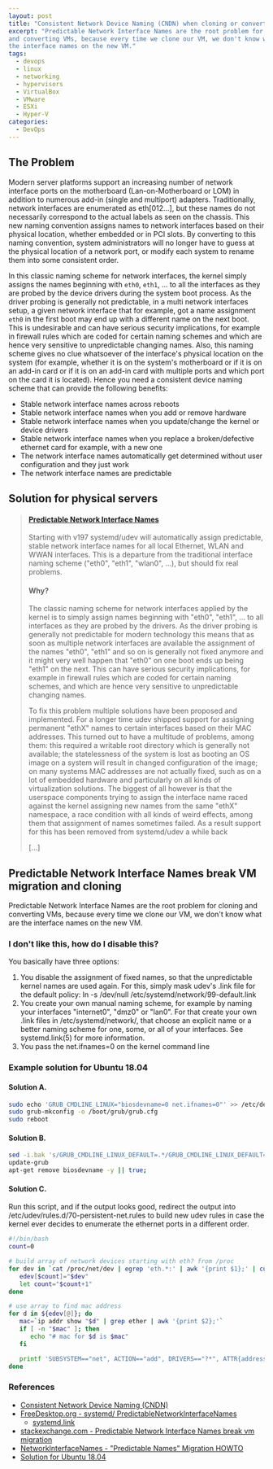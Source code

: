```yaml
---
layout: post
title: "Consistent Network Device Naming (CNDN) when cloning or converting VMs"
excerpt: "Predictable Network Interface Names are the root problem for cloning
and converting VMs, because every time we clone our VM, we don't know what are
the interface names on the new VM."
tags: 
  - devops
  - linux
  - networking
  - hypervisors
  - VirtualBox
  - VMware
  - ESXi
  - Hyper-V
categories:
  - DevOps
---
```


## The Problem

Modern server platforms support an increasing number of network interface ports
on the motherboard (Lan-on-Motherboard or LOM) in addition to numerous add-in
(single and multiport) adapters. Traditionally, network interfaces are
enumerated as eth[012...], but these names do not necessarily correspond to the
actual labels as seen on the chassis. This new naming convention assigns names
to network interfaces based on their physical location, whether embedded or in
PCI slots. By converting to this naming convention, system administrators will
no longer have to guess at the physical location of a network port, or modify
each system to rename them into some consistent order.

In this classic naming scheme for network interfaces, the kernel simply assigns
the names beginning with `eth0`, `eth1`, ... to all the interfaces as they are
probed by the device drivers during the system boot process. As the driver
probing is generally not predictable, in a multi network interfaces setup, a
given network interface that for example, got a name assignment `eth0` in the
first boot may end up with a different name on the next boot. This is
undesirable and can have serious security implications, for example in firewall
rules which are coded for certain naming schemes and which are hence very
sensitive to unpredictable changing names. Also, this naming scheme gives no
clue whatsoever of the interface's physical location on the system (for
example, whether it is on the system's motherboard or if it is on an add-in
card or if it is on an add-in card with multiple ports and which port on the
card it is located). Hence you need a consistent device naming scheme that can
provide the following benefits:

* Stable network interface names across reboots
* Stable network interface names when you add or remove hardware
* Stable network interface names when you update/change the kernel or device
  drivers
* Stable network interface names when you replace a broken/defective ethernet
  card for example, with a new one
* The network interface names automatically get determined without user
  configuration and they just work
* The network interface names are predictable

## Solution for physical servers

> #### [Predictable Network Interface Names](https://www.freedesktop.org/wiki/Software/systemd/PredictableNetworkInterfaceNames/)
>
> Starting with v197 systemd/udev will automatically assign predictable, stable
> network interface names for all local Ethernet, WLAN and WWAN interfaces.
> This is a departure from the traditional interface naming scheme ("eth0",
> "eth1", "wlan0", ...), but should fix real problems.
>
> #### Why?
>
> The classic naming scheme for network interfaces applied by the kernel is to
> simply assign names beginning with "eth0", "eth1", ... to all interfaces as
> they are probed by the drivers. As the driver probing is generally not
> predictable for modern technology this means that as soon as multiple network
> interfaces are available the assignment of the names "eth0", "eth1" and so on
> is generally not fixed anymore and it might very well happen that "eth0" on
> one boot ends up being "eth1" on the next. This can have serious security
> implications, for example in firewall rules which are coded for certain
> naming schemes, and which are hence very sensitive to unpredictable changing
> names.
>
> To fix this problem multiple solutions have been proposed and implemented.
> For a longer time udev shipped support for assigning permanent "ethX" names
> to certain interfaces based on their MAC addresses. This turned out to have a
> multitude of problems, among them: this required a writable root directory
> which is generally not available; the statelessness of the system is lost as
> booting an OS image on a system will result in changed configuration of the
> image; on many systems MAC addresses are not actually fixed, such as on a lot
> of embedded hardware and particularly on all kinds of virtualization
> solutions. The biggest of all however is that the userspace components trying
> to assign the interface name raced against the kernel assigning new names
> from the same "ethX" namespace, a race condition with all kinds of weird
> effects, among them that assignment of names sometimes failed. As a result
> support for this has been removed from systemd/udev a while back
>
> [...]

## Predictable Network Interface Names break VM migration and cloning

Predictable Network Interface Names are the root problem for cloning and
converting VMs, because every time we clone our VM, we don't know what are
the interface names on the new VM.

### I don't like this, how do I disable this?

You basically have three options:
1. You disable the assignment of fixed names, so that the unpredictable kernel
   names are used again. For this, simply mask udev's .link file for
   the default policy: ln -s /dev/null /etc/systemd/network/99-default.link
2. You create your own manual naming scheme, for example by naming your
   interfaces "internet0", "dmz0" or "lan0". For that create your own .link
   files in /etc/systemd/network/, that choose an explicit name or a better
   naming scheme for one, some, or all of your interfaces. See
   systemd.link(5) for more information.
3. You pass the net.ifnames=0 on the kernel command line

### Example solution for Ubuntu 18.04

#### Solution A.

```bash
sudo echo 'GRUB_CMDLINE_LINUX="biosdevname=0 net.ifnames=0"' >> /etc/default/grub
sudo grub-mkconfig -o /boot/grub/grub.cfg
sudo reboot
```

#### Solution B.

```bash
sed -i.bak 's/GRUB_CMDLINE_LINUX_DEFAULT=.*/GRUB_CMDLINE_LINUX_DEFAULT="net.ifnames=0 bios.devname=0 quiet"/' /etc/default/grub
update-grub
apt-get remove biosdevname -y || true;
```

#### Solution C.

Run this script, and if the output looks good, redirect the output into
/etc/udev/rules.d/70-persistent-net.rules to build new udev rules in case the
kernel ever decides to enumerate the ethernet ports in a different order.

```bash
#!/bin/bash
count=0

# build array of network devices starting with eth? from /proc
for dev in `cat /proc/net/dev | egrep 'eth.*:' | awk '{print $1};' | cut -d':' -f1 | sort`; do
   edev[$count]="$dev"
   let count="$count+1"
done

# use array to find mac address
for d in ${edev[@]}; do
   mac=`ip addr show "$d" | grep ether | awk '{print $2};'`
   if [ -n "$mac" ]; then
      echo "# mac for $d is $mac"
   fi

   printf 'SUBSYSTEM=="net", ACTION=="add", DRIVERS=="?*", ATTR{address}=="%s", ATTR{dev_id}=="0x0", ATTR{type}=="1", KERNEL=="eth*", NAME="%s"\n' $mac $d
done
```

### References
* [Consistent Network Device Naming (CNDN)
](https://docs.vmware.com/en/VMware-Adapter-for-SAP-Landscape-Management/services/Administration-Guide-for-LaMa-Administrators/GUID-3979BFD8-D9DB-4C53-9FB8-AC89E024693B.html)
* [FreeDesktop.org - systemd/ PredictableNetworkInterfaceNames](https://www.freedesktop.org/wiki/Software/systemd/PredictableNetworkInterfaceNames/)
  * [systemd.link](https://www.freedesktop.org/software/systemd/man/systemd.link.html)
* [stackexchange.com - Predictable Network Interface Names break vm migration](https://unix.stackexchange.com/questions/335461/predictable-network-interface-names-break-vm-migration)
* [NetworkInterfaceNames - "Predictable Names" Migration HOWTO](https://wiki.debian.org/NetworkInterfaceNames)
* [Solution for Ubuntu 18.04](https://github.com/geerlingguy/packer-boxes/issues/1#issuecomment-213116792)


